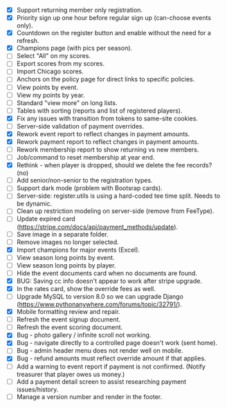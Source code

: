 - [x] Support returning member only registration.
- [x] Priority sign up one hour before regular sign up (can-choose events only).
- [x] Countdown on the register button and enable without the need for a refresh.
- [x] Champions page (with pics per season).
- [ ] Select "All" on my scores.
- [ ] Export scores from my scores.
- [ ] Import Chicago scores.
- [ ] Anchors on the policy page for direct links to specific policies.
- [ ] View points by event.
- [ ] View my points by year.
- [ ] Standard "view more" on long lists.
- [ ] Tables with sorting (reports and list of registered players).
- [x] Fix any issues with transition from tokens to same-site cookies.
- [ ] Server-side validation of payment overrides.
- [x] Rework event report to reflect changes in payment amounts.
- [x] Rework payment report to reflect changes in payment amounts.
- [ ] Rework membership report to show returning vs new members.
- [ ] Job/command to reset membership at year end.
- [x] Rethink - when player is dropped, should we delete the fee records? (no)
- [ ] Add senior/non-senior to the registration types.
- [ ] Support dark mode (problem with Bootsrap cards).
- [ ] Server-side: register.utils is using a hard-coded tee time split. Needs to be dynamic.
- [ ] Clean up restriction modeling on server-side (remove from FeeType).
- [ ] Update expired card (https://stripe.com/docs/api/payment_methods/update).
- [ ] Save image in a separate folder.
- [ ] Remove images no longer selected.
- [x] Import champions for major events (Excel).
- [ ] View season long points by event.
- [ ] View season long points by player.
- [ ] Hide the event documents card when no documents are found.
- [x] BUG: Saving cc info doesn't appear to work after stripe upgrade.
- [x] In the rates card, show the override fees as well.
- [ ] Upgrade MySQL to version 8.0 so we can upgrade Django
      (https://www.pythonanywhere.com/forums/topic/32791/).
- [x] Mobile formatting review and repair.
- [ ] Refresh the event signup document.
- [ ] Refresh the event scoring document.
- [x] Bug - photo gallery / infinite scroll not working.
- [x] Bug - navigate directly to a controlled page doesn't work (sent home).
- [ ] Bug - admin header menu does not render well on mobile.
- [x] Bug - refund amounts must reflect override amount if that applies.
- [ ] Add a warning to event report if payment is not confirmed. (Notify treasurer that player owes
      us money.)
- [ ] Add a payment detail screen to assist researching payment issues/history.
- [ ] Manage a version number and render in the footer.
